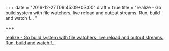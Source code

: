 +++
date = "2016-12-27T09:45:09+03:00"
draft = true
title = "realize - Go build system with file watchers, live reload and output streams. Run, build and watch f... "

+++

<p><a href="https://t.co/CEtuJC0wW5">realize - Go build system with file watchers, live reload and output streams. Run, build and watch f... </a></p>
